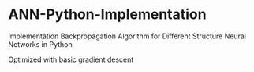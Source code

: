 # ANN-Python-Implementation
Implementation Backpropagation Algorithm for Different Structure Neural Networks in Python

Optimized with basic gradient descent



